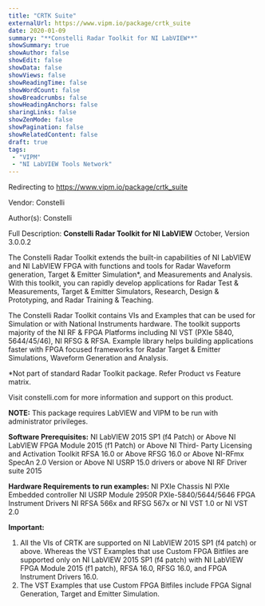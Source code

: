```yaml
---
title: "CRTK Suite"
externalUrl: https://www.vipm.io/package/crtk_suite
date: 2020-01-09
summary: "**Constelli Radar Toolkit for NI LabVIEW**"
showSummary: true
showAuthor: false
showEdit: false
showData: false
showViews: false
showReadingTime: false
showWordCount: false
showBreadcrumbs: false
showHeadingAnchors: false
sharingLinks: false
showZenMode: false
showPagination: false
showRelatedContent: false
draft: true
tags:
 - "VIPM"
 - "NI LabVIEW Tools Network"
---
```


Redirecting to https://www.vipm.io/package/crtk_suite

Vendor: Constelli

Author(s): Constelli
 
Full Description:
**Constelli Radar Toolkit for NI LabVIEW**
October, Version 3.0.0.2
 
The Constelli Radar Toolkit extends the built-in capabilities of NI LabVIEW and NI LabVIEW FPGA with functions and tools for Radar Waveform generation, Target & Emitter Simulation*, and Measurements and Analysis. With this toolkit, you can rapidly develop applications for Radar Test & Measurements, Target & Emitter Simulators, Research, Design & Prototyping, and Radar Training & Teaching.

The Constelli Radar Toolkit contains VIs and Examples that can be used for Simulation or with National Instruments hardware. The toolkit supports majority of the NI RF & FPGA Platforms including NI VST (PXIe 5840, 5644/45/46), NI RFSG & RFSA. Example library helps building applications faster with FPGA focused frameworks for Radar Target & Emitter Simulations, Waveform Generation and Analysis.

*Not part of standard Radar Toolkit package. Refer Product vs Feature matrix.

Visit constelli.com for more information and support on this product.

**NOTE:** This package requires LabVIEW and VIPM to be run with administrator privileges. 

**Software Prerequisites:**
NI LabVIEW 2015 SP1 (f4 Patch) or Above
NI LabVIEW FPGA Module 2015 (f1 Patch) or Above
NI Third- Party Licensing and Activation Toolkit
RFSA 16.0 or Above
RFSG 16.0 or Above
NI-RFmx SpecAn 2.0 Version or Above
NI USRP 15.0 drivers or above
NI RF Driver suite 2015

**Hardware Requirements to run examples:**
NI PXIe Chassis
NI PXIe Embedded controller
NI USRP Module 2950R
PXIe-5840/5644/5646 FPGA Instrument Drivers
NI RFSA 566x and RFSG 567x or NI VST 1.0 or NI VST 2.0

**Important:**

1. All the VIs of CRTK are supported on NI LabVIEW 2015 SP1 (f4 patch) or above. Whereas the VST Examples that use Custom FPGA Bitfiles are supported only on NI LabVIEW 2015 SP1 (f4 patch) with NI LabVIEW FPGA Module 2015 (f1 patch), RFSA 16.0, RFSG 16.0, and FPGA Instrument Drivers 16.0.
2. The VST Examples that use Custom FPGA Bitfiles include FPGA Signal Generation, Target and Emitter Simulation.
